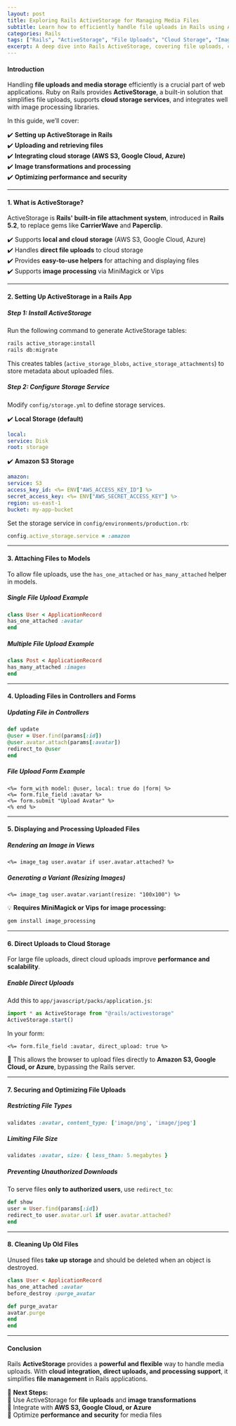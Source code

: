 ```yaml
---
layout: post  
title: Exploring Rails ActiveStorage for Managing Media Files  
subtitle: Learn how to efficiently handle file uploads in Rails using ActiveStorage  
categories: Rails  
tags: ["Rails", "ActiveStorage", "File Uploads", "Cloud Storage", "Image Processing"]  
excerpt: A deep dive into Rails ActiveStorage, covering file uploads, cloud storage integration, and performance optimizations for managing media files.  
---
```


#### **Introduction**
Handling **file uploads and media storage** efficiently is a crucial part of web applications. Ruby on Rails provides **ActiveStorage**, a built-in solution that simplifies file uploads, supports **cloud storage services**, and integrates well with image processing libraries.

In this guide, we’ll cover:

✔️ **Setting up ActiveStorage in Rails**  
✔️ **Uploading and retrieving files**  
✔️ **Integrating cloud storage (AWS S3, Google Cloud, Azure)**  
✔️ **Image transformations and processing**  
✔️ **Optimizing performance and security**

---

#### **1. What is ActiveStorage?**
ActiveStorage is **Rails' built-in file attachment system**, introduced in **Rails 5.2**, to replace gems like **CarrierWave** and **Paperclip**.

✔️ Supports **local and cloud storage** (AWS S3, Google Cloud, Azure)  
✔️ Handles **direct file uploads** to cloud storage  
✔️ Provides **easy-to-use helpers** for attaching and displaying files  
✔️ Supports **image processing** via MiniMagick or Vips

---

#### **2. Setting Up ActiveStorage in a Rails App**
##### **Step 1: Install ActiveStorage**
Run the following command to generate ActiveStorage tables:

```sh  
rails active_storage:install  
rails db:migrate  
```

This creates tables (`active_storage_blobs`, `active_storage_attachments`) to store metadata about uploaded files.

##### **Step 2: Configure Storage Service**
Modify `config/storage.yml` to define storage services.

✔️ **Local Storage (default)**  
```yml  
local:  
service: Disk  
root: storage  
```

✔️ **Amazon S3 Storage**  
```yml  
amazon:  
service: S3  
access_key_id: <%= ENV["AWS_ACCESS_KEY_ID"] %>  
secret_access_key: <%= ENV["AWS_SECRET_ACCESS_KEY"] %>  
region: us-east-1  
bucket: my-app-bucket  
```

Set the storage service in `config/environments/production.rb`:

```rb  
config.active_storage.service = :amazon  
```

---

#### **3. Attaching Files to Models**
To allow file uploads, use the `has_one_attached` or `has_many_attached` helper in models.

##### **Single File Upload Example**
```rb  
class User < ApplicationRecord  
has_one_attached :avatar  
end  
```

##### **Multiple File Upload Example**
```rb  
class Post < ApplicationRecord  
has_many_attached :images  
end  
```

---

#### **4. Uploading Files in Controllers and Forms**
##### **Updating File in Controllers**
```rb  
def update  
@user = User.find(params[:id])  
@user.avatar.attach(params[:avatar])  
redirect_to @user  
end  
```

##### **File Upload Form Example**
```erb  
<%= form_with model: @user, local: true do |form| %>  
<%= form.file_field :avatar %>  
<%= form.submit "Upload Avatar" %>  
<% end %>  
```

---

#### **5. Displaying and Processing Uploaded Files**
##### **Rendering an Image in Views**
```erb  
<%= image_tag user.avatar if user.avatar.attached? %>  
```

##### **Generating a Variant (Resizing Images)**
```erb  
<%= image_tag user.avatar.variant(resize: "100x100") %>  
```

💡 **Requires MiniMagick or Vips for image processing:**  
```sh  
gem install image_processing  
```

---

#### **6. Direct Uploads to Cloud Storage**
For large file uploads, direct cloud uploads improve **performance and scalability**.

##### **Enable Direct Uploads**
Add this to `app/javascript/packs/application.js`:

```js  
import * as ActiveStorage from "@rails/activestorage"  
ActiveStorage.start()  
```

In your form:  
```erb  
<%= form.file_field :avatar, direct_upload: true %>  
```

🚀 This allows the browser to upload files directly to **Amazon S3, Google Cloud, or Azure**, bypassing the Rails server.

---

#### **7. Securing and Optimizing File Uploads**
##### **Restricting File Types**
```rb  
validates :avatar, content_type: ['image/png', 'image/jpeg']  
```

##### **Limiting File Size**
```rb  
validates :avatar, size: { less_than: 5.megabytes }  
```

##### **Preventing Unauthorized Downloads**
To serve files **only to authorized users**, use `redirect_to`:

```rb  
def show  
user = User.find(params[:id])  
redirect_to user.avatar.url if user.avatar.attached?  
end  
```

---

#### **8. Cleaning Up Old Files**
Unused files **take up storage** and should be deleted when an object is destroyed.

```rb  
class User < ApplicationRecord  
has_one_attached :avatar  
before_destroy :purge_avatar

def purge_avatar  
avatar.purge  
end  
end  
```

---

#### **Conclusion**
Rails **ActiveStorage** provides a **powerful and flexible** way to handle media uploads. With **cloud integration, direct uploads, and processing support**, it simplifies **file management** in Rails applications.

🚀 **Next Steps:**  
🔹 Use ActiveStorage for **file uploads** and **image transformations**  
🔹 Integrate with **AWS S3, Google Cloud, or Azure**  
🔹 Optimize **performance and security** for media files
